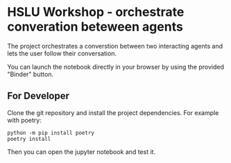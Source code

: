 # HSLU Workshop - orchestrate converation beteween agents

The project orchestrates a converstion between two interacting agents and lets the user follow their conversation.

You can launch the notebook directly in your browser by using the provided "Binder" button.

## For Developer

Clone the git repository and install the project dependencies. For example with poetry:

    python -m pip install poetry
    poetry install

Then you can open the jupyter notebook and test it.
